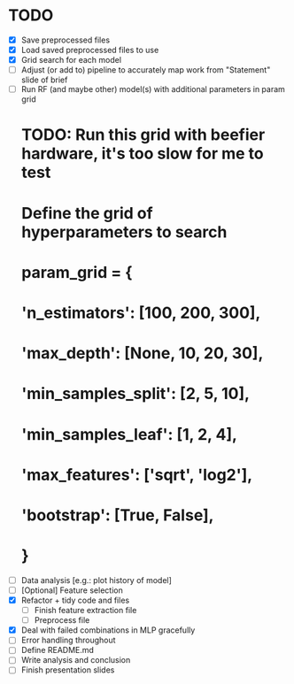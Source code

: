# TODO

- [x] Save preprocessed files
- [x] Load saved preprocessed files to use
- [x] Grid search for each model
- [ ] Adjust (or add to) pipeline to accurately map work from "Statement" slide of brief
- [ ] Run RF (and maybe other) model(s) with additional parameters in param grid
    # TODO: Run this grid with beefier hardware, it's too slow for me to test
    # Define the grid of hyperparameters to search
    # param_grid = {
    #     'n_estimators': [100, 200, 300],  
    #     'max_depth': [None, 10, 20, 30], 
    #     'min_samples_split': [2, 5, 10], 
    #     'min_samples_leaf': [1, 2, 4],   
    #     'max_features': ['sqrt', 'log2'],
    #     'bootstrap': [True, False],      
    # }
- [ ] Data analysis [e.g.: plot history of model]
- [ ] [Optional] Feature selection
- [x] Refactor + tidy code and files
    - [ ] Finish feature extraction file
    - [ ] Preprocess file
- [x] Deal with failed combinations in MLP gracefully
- [ ] Error handling throughout
- [ ] Define README.md
- [ ] Write analysis and conclusion
- [ ] Finish presentation slides